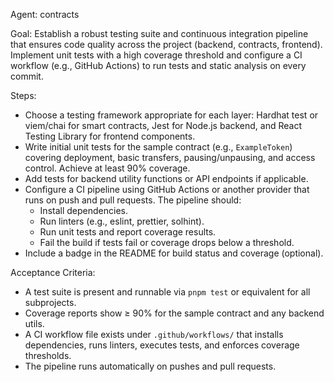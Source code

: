 Agent: contracts

Goal: Establish a robust testing suite and continuous integration pipeline that ensures code quality across the project (backend, contracts, frontend). Implement unit tests with a high coverage threshold and configure a CI workflow (e.g., GitHub Actions) to run tests and static analysis on every commit.

Steps:
- Choose a testing framework appropriate for each layer: Hardhat test or viem/chai for smart contracts, Jest for Node.js backend, and React Testing Library for frontend components.
- Write initial unit tests for the sample contract (e.g., `ExampleToken`) covering deployment, basic transfers, pausing/unpausing, and access control. Achieve at least 90% coverage.
- Add tests for backend utility functions or API endpoints if applicable.
- Configure a CI pipeline using GitHub Actions or another provider that runs on push and pull requests. The pipeline should:
  - Install dependencies.
  - Run linters (e.g., eslint, prettier, solhint).
  - Run unit tests and report coverage results.
  - Fail the build if tests fail or coverage drops below a threshold.
- Include a badge in the README for build status and coverage (optional).

Acceptance Criteria:
- A test suite is present and runnable via `pnpm test` or equivalent for all subprojects.
- Coverage reports show ≥ 90% for the sample contract and any backend utils.
- A CI workflow file exists under `.github/workflows/` that installs dependencies, runs linters, executes tests, and enforces coverage thresholds.
- The pipeline runs automatically on pushes and pull requests.
